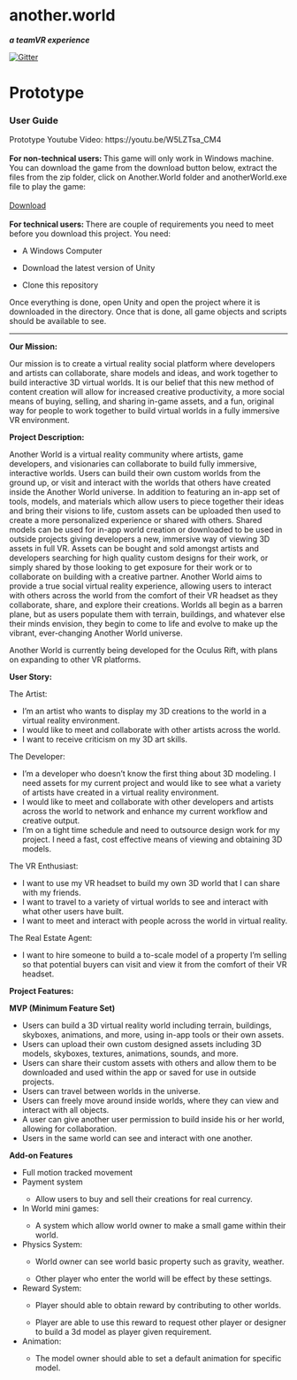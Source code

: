<html>

<h1>another.world</h1>
 
<b><i>a teamVR experience</b></i>

[![Gitter](https://badges.gitter.im/Join%20Chat.svg)](https://gitter.im/Team_VR/Lobby#?utm_source=badge&utm_medium=badge&utm_campaign=pr-badge&utm_content=badge)

<h1>Prototype</h1>
<h3>User Guide</h3>
Prototype Youtube Video: https://youtu.be/W5LZTsa_CM4 
<br></br>
<b>For non-technical users: </b>
This game will only work in Windows machine. You can download the game from the download button below, extract the files from the zip folder, click on Another.World folder and anotherWorld.exe file to play the game:
<br></br>
<a href="https://github.com/mattCarapella/AnotherWorld/releases/download/v0.1.0/Another.World.zip">Download</a>
<br></br>
<b>For technical users: </b>There are couple of requirements you need to meet before you download this project. You need: 
<ul><li> A Windows Computer </li></ul>
<ul><li> Download the latest version of Unity </li></ul>
<ul><li> Clone this repository </li></ul>

Once everything is done, open Unity and open the project where it is downloaded in the directory. Once that is done, all game objects and scripts should be available to see.
<hr></hr>

<b>Our Mission:</b>

Our mission is to create a virtual reality social platform where developers and artists can collaborate, share models and ideas, and work together to build interactive 3D virtual worlds. It is our belief that this new method of content creation will allow for increased creative productivity, a more social means of buying, selling, and sharing in-game assets, and a fun, original way for people to work together to build virtual worlds in a fully immersive VR environment.

<b>Project Description:</b>

Another World is a virtual reality community where artists, game developers, and visionaries can collaborate to build fully immersive, interactive worlds. Users can build their own custom worlds from the ground up, or visit and interact with the worlds that others have created inside the Another World universe. In addition to featuring an in-app set of tools, models, and materials which allow users to piece together their ideas and bring their visions to life, custom assets can be uploaded then used to create a more personalized experience or shared with others. Shared models can be used for in-app world creation or downloaded to be used in outside projects giving developers a new, immersive way of viewing 3D assets in full VR. Assets can be bought and sold amongst artists and developers searching for high quality custom designs for their work, or simply shared by those looking to get exposure for their work or to collaborate on building with a creative partner. Another World aims to provide a true social virtual reality experience, allowing users to interact with others across the world from the comfort of their VR headset as they collaborate, share, and explore their creations. Worlds all begin as a barren plane, but as users populate them with terrain, buildings, and whatever else their minds envision, they begin to come to life and evolve to make up the vibrant, ever-changing Another World universe.

Another World is currently being developed for the Oculus Rift, with plans on expanding to other VR platforms.


<b>User Story:</b>

The Artist: 
<ul><li>I’m an artist who wants to display my 3D creations to the world in a virtual reality environment.</li>
	<li>I would like to meet and collaborate with other artists across the world.</li>
	<li>I want to receive criticism on my 3D art skills.</li></ul>

The Developer:  
<ul><li>I’m a developer who doesn’t know the first thing about 3D modeling. I need assets for my current project and would like to see what a variety of artists have created in a virtual reality environment.</li>
<li>I would like to meet and collaborate with other developers and artists across the world to network and enhance my current workflow and creative output.</li>
<li>I’m on a tight time schedule and need to outsource design work for my project. I need a fast, cost effective means of viewing and obtaining 3D models.</li></ul>

The VR Enthusiast:
<ul><li>I want to use my VR headset to build my own 3D world that I can share with my friends.</li>
<li>I want to travel to a variety of virtual worlds to see and interact with what other users have built.</li>
	<li>I want to meet and interact with people across the world in virtual reality.</li></ul>

The Real Estate Agent:
<ul><li>I want to hire someone to build a to-scale model of a property I’m selling so that potential buyers can visit and view it from the comfort of their VR headset.</li></ul>


<b>Project Features:</b>

<b>MVP (Minimum Feature Set)</b>
<ul><li>Users can build a 3D virtual reality world including terrain, buildings, skyboxes, animations, and more, using in-app tools or their own assets.</li>
<li>Users can upload their own custom designed assets including 3D models, skyboxes, textures, animations, sounds, and more.</li>
<li>Users can share their custom assets with others and allow them to be downloaded and used within the app or saved for use in outside projects.</li>
<li>Users can travel between worlds in the universe.</li>
<li>Users can freely move around inside worlds, where they can view and interact with all objects.</li>
<li>A user can give another user permission to build inside his or her world, allowing for collaboration.</li>
<li>Users in the same world can see and interact with one another.</li></ul> 

<b>Add-on Features</b>
<ul><li>Full motion tracked movement</li>
	<li>Payment system</li>
	<ul><li>Allow users to buy and sell their creations for real currency.</li></ul>
	<li>In World mini games:</li>
	<ul><li>A system which allow world owner to make a small game within their world.</li></ul>
	<li>Physics System:</li>
	<ul><li>World owner can see world basic property such as gravity, weather.</li></ul>
	<ul><li>Other player who enter the world will be effect by these settings.</li></ul>
	<li>Reward System:</li>
<ul><li>Player should able to obtain reward by contributing to other worlds.</li></ul>
<ul><li>Player are able to use this reward to request other player or designer to build a 3d model as player given requirement.</li></ul>
	<li>Animation:</li>
<ul><li>The model owner should able to set a default animation for specific model.</li></ul>

</html>
